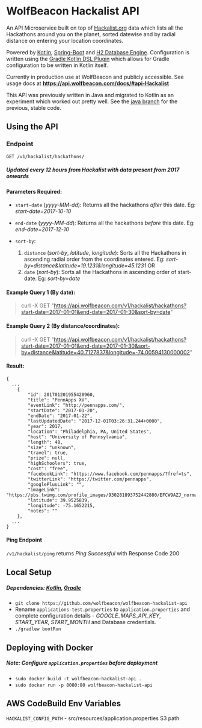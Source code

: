 # WolfBeacon Hackalist API

An API Microservice built on top of [Hackalist.org](www.hackalist.org) data which lists all the Hackathons around you on the planet, sorted datewise and by radial distance on entering your location coordinates.

Powered by [Kotlin](https://kotlinlang.org/), [Spring-Boot](https://projects.spring.io/spring-boot/) and [H2 Database Engine](http://www.h2database.com/html/main.html). Configuration is written using the [Gradle Kotlin DSL Plugin](https://github.com/gradle/kotlin-dsl) which allows for Gradle configuration to be written in Kotlin itself. 

Currently in production use at WolfBeacon and publicly accessible. See usage docs at **https://api.wolfbeacon.com/docs/#api-Hackalist**

This API was previously written in Java and migrated to Kotlin as an experiment which worked out pretty well. See the [java branch](https://github.com/wolfbeacon/wolfbeacon-hackalist-api/tree/java) for the previous, stable code.

## Using the API

### Endpoint
`GET /v1/hackalist/hackathons/`
##### Updated every 12 hours from Hackalist with data present from 2017 onwards


#### Parameters Required:
* `start-date` (*yyyy-MM-dd*): Returns all the hackathons *after* this date. Eg: *start-date=2017-10-10*

* `end-date` (*yyyy-MM-dd*): Returns all the hackathons *before* this date. Eg: *end-date=2017-12-10*

* `sort-by`:
    1. `distance` (*sort-by*, *latitude*, *longitude*): Sorts all the Hackathons in ascending radial order from the coordinates entered. Eg: *sort-by=distance&latitude=19.1231&longitude=45.1231*
        OR
    2. `date` (*sort-by*): Sorts all the Hackathons in ascending order of start-date. Eg: *sort-by=date*

#### Example Query 1 (By date):

> curl -X GET "https://api.wolfbeacon.com/v1/hackalist/hackathons?start-date=2017-01-01&end-date=2017-01-30&sort-by=date"

#### Example Query 2 (By distance/coordinates): 

> curl -X GET "https://api.wolfbeacon.com/v1/hackalist/hackathons?start-date=2017-01-01&end-date=2017-01-30&sort-by=distance&latitude=40.7127837&longitude=-74.00594130000002"


#### Result:
```
{
  ...
    {
        "id": 201701201955420960,
        "title": "PennApps XV",
        "eventLink": "http://pennapps.com/",
        "startDate": "2017-01-20",
        "endDate": "2017-01-22",
        "lastUpdatedDate": "2017-12-01T03:26:31.244+0000",
        "year": 2017,
        "location": "Philadelphia, PA, United States",
        "host": "University of Pennsylvania",
        "length": 48,
        "size": "unknown",
        "travel": true,
        "prize": null,
        "highSchoolers": true,
        "cost": "free",
        "facebookLink": "https://www.facebook.com/pennapps/?fref=ts",
        "twitterLink": "https://twitter.com/pennapps",
        "googlePlusLink": "",
        "imageLink": "https://pbs.twimg.com/profile_images/930281893752442880/EFCW9AZJ_normal.jpg",
        "latitude": 39.9525839,
        "longitude": -75.1652215,
        "notes": ""
    },
  ...
}
```

#### Ping Endpoint
`/v1/hackalist/ping` returns *Ping Successful* with Response Code 200

## Local Setup

##### Dependencies: [Kotlin](https://kotlinlang.org/docs/tutorials/getting-started.html), [Gradle](https://gradle.org/install/)

* `git clone https://github.com/wolfbeacon/wolfbeacon-hackalist-api`
* Rename `applications-test.properties` to `application.properties` and complete configuration details - *GOOGLE_MAPS_API_KEY*, *START_YEAR*, *START_MONTH* and Database credentials.
* `./gradlew bootRun`


## Deploying with Docker
##### Note: Configure `application.properties` before deployment

* `sudo docker build -t wolfbeacon-hackalist-api .`
* `sudo docker run -p 8080:80 wolfbeacon-hackalist-api`

## AWS CodeBuild Env Variables

`HACKALIST_CONFIG_PATH` - src/resources/application.properties S3 path